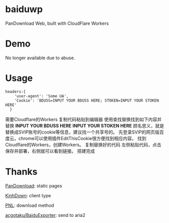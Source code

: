 # baiduwp
PanDownload Web, built with CloudFlare Workers
# Demo
No longer available due to abuse.
# Usage
```
headers:{
    'user-agent': 'Some UA',
    'Cookie': 'BDUSS=INPUT YOUR BDUSS HERE; STOKEN=INPUT YOUR STOKEN HERE'
  }
```
需要Cloudflare的Workers
复制代码粘贴到编辑器
使用查找替换找到如下内容并替换
**INPUT YOUR BDUSS HERE**
**INPUT YOUR STOKEN HERE**
顾名思义，就是替换成SVIP账号的cookie等信息，建议找一个共享号的。
先登录SVIP的网页版百度云，chrome可以使用插件EditThisCookie很方便找到相应内容。
[](https://ftp.bmp.ovh/imgs/2020/08/a8275c0f0fb1a5f2.png)
[](https://ftp.bmp.ovh/imgs/2020/08/9be1d79458845402.png)
找到Cloudflare的Workers，创建Workers。
复制替换好的代码
[](https://ftp.bmp.ovh/imgs/2020/08/ee8179b526f85b8c.png)
左侧粘贴代码，点击保存并部署，右侧就可以看到链接。
搭建完成
# Thanks

[PanDownload](https://pandownload.com): static pages

[KinhDown](https://t.me/kinhdown): client type

[PNL](https://www.lanzous.com/u/pnl): download method

[acgotaku/BaiduExporter](https://github.com/acgotaku/BaiduExporter): send to aria2
